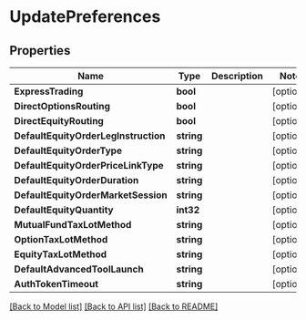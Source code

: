 # UpdatePreferences

## Properties

Name | Type | Description | Notes
------------ | ------------- | ------------- | -------------
**ExpressTrading** | **bool** |  | [optional] 
**DirectOptionsRouting** | **bool** |  | [optional] 
**DirectEquityRouting** | **bool** |  | [optional] 
**DefaultEquityOrderLegInstruction** | **string** |  | [optional] 
**DefaultEquityOrderType** | **string** |  | [optional] 
**DefaultEquityOrderPriceLinkType** | **string** |  | [optional] 
**DefaultEquityOrderDuration** | **string** |  | [optional] 
**DefaultEquityOrderMarketSession** | **string** |  | [optional] 
**DefaultEquityQuantity** | **int32** |  | [optional] 
**MutualFundTaxLotMethod** | **string** |  | [optional] 
**OptionTaxLotMethod** | **string** |  | [optional] 
**EquityTaxLotMethod** | **string** |  | [optional] 
**DefaultAdvancedToolLaunch** | **string** |  | [optional] 
**AuthTokenTimeout** | **string** |  | [optional] 

[[Back to Model list]](../README.md#documentation-for-models) [[Back to API list]](../README.md#documentation-for-api-endpoints) [[Back to README]](../README.md)


